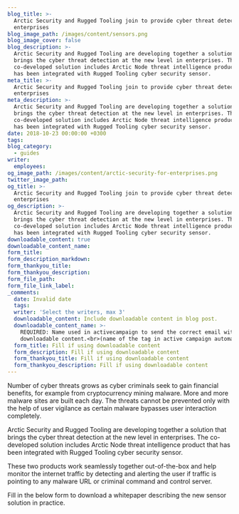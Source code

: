 ```yaml
---
blog_title: >-
  Arctic Security and Rugged Tooling join to provide cyber threat detection for
  enterprises
blog_image_path: /images/content/sensors.png
blog_image_cover: false
blog_description: >-
  Arctic Security and Rugged Tooling are developing together a solution that
  brings the cyber threat detection at the new level in enterprises. The
  co-developed solution includes Arctic Node threat intelligence product that
  has been integrated with Rugged Tooling cyber security sensor.
meta_title: >-
  Arctic Security and Rugged Tooling join to provide cyber threat detection for
  enterprises
meta_description: >-
  Arctic Security and Rugged Tooling are developing together a solution that
  brings the cyber threat detection at the new level in enterprises. The
  co-developed solution includes Arctic Node threat intelligence product that
  has been integrated with Rugged Tooling cyber security sensor.
date: 2018-10-23 00:00:00 +0300
tags:
blog_category:
  - guides
writer:
  employees:
og_image_path: /images/content/arctic-security-for-enterprises.png
twitter_image_path:
og_title: >-
  Arctic Security and Rugged Tooling join to provide cyber threat detection for
  enterprises
og_description: >-
  Arctic Security and Rugged Tooling are developing together a solution that
  brings the cyber threat detection at the new level in enterprises. The
  co-developed solution includes Arctic Node threat intelligence product that
  has been integrated with Rugged Tooling cyber security sensor.
downloadable_content: true
downloadable_content_name:
form_title:
form_description_markdown:
form_thankyou_title:
form_thankyou_description:
form_file_path:
form_file_link_label:
_comments:
  date: Invalid date
  tags:
  writer: 'Select the writers, max 3'
  downloadable_content: Include downloadable content in blog post.
  downloadable_content_name: >-
    REQUIRED: Name used in activecampaign to send the correct email with
    downloadable content.<br>(name of the tag in active campaign automation)
  form_title: Fill if using downloadable content
  form_description: Fill if using downloadable content
  form_thankyou_title: Fill if using downloadable content
  form_thankyou_description: Fill if using downloadable content
---
```


Number of cyber threats grows as cyber criminals seek to gain financial benefits, for example from cryptocurrency mining malware. More and more malware sites are built each day. The threats cannot be prevented only with the help of user vigilance as certain malware bypasses user interaction completely.

Arctic Security and Rugged Tooling are developing together a solution that brings the cyber threat detection at the new level in enterprises. The co-developed solution includes Arctic Node threat intelligence product that has been integrated with Rugged Tooling cyber security sensor.

These two products work seamlessly together out-of-the-box and help monitor the internet traffic by detecting and alerting the user if traffic is pointing to any malware URL or criminal command and control server.

Fill in the below form to download a whitepaper describing the new sensor solution in practice.&nbsp;